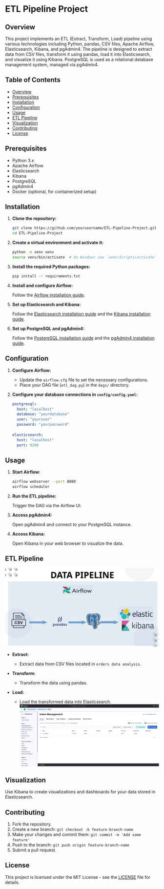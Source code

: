 # ETL Pipeline Project

## Overview

This project implements an ETL (Extract, Transform, Load) pipeline using various technologies including Python, pandas, CSV files, Apache Airflow, Elasticsearch, Kibana, and pgAdmin4. The pipeline is designed to extract data from CSV files, transform it using pandas, load it into Elasticsearch, and visualize it using Kibana. PostgreSQL is used as a relational database management system, managed via pgAdmin4.

## Table of Contents

- [Overview](#overview)
- [Prerequisites](#prerequisites)
- [Installation](#installation)
- [Configuration](#configuration)
- [Usage](#usage)
- [ETL Pipeline](#etl-pipeline)
- [Visualization](#visualization)
- [Contributing](#contributing)
- [License](#license)


## Prerequisites

- Python 3.x
- Apache Airflow
- Elasticsearch
- Kibana
- PostgreSQL
- pgAdmin4
- Docker (optional, for containerized setup)

## Installation

1. **Clone the repository:**

    ```bash
    git clone https://github.com/yourusername/ETL-Pipeline-Project.git
    cd ETL-Pipeline-Project
    ```

2. **Create a virtual environment and activate it:**

    ```bash
    python -m venv venv
    source venv/bin/activate  # On Windows use `venv\Scripts\activate`
    ```

3. **Install the required Python packages:**

    ```bash
    pip install -r requirements.txt
    ```

4. **Install and configure Airflow:**

    Follow the [Airflow installation guide](https://airflow.apache.org/docs/apache-airflow/stable/installation.html).

5. **Set up Elasticsearch and Kibana:**

    Follow the [Elasticsearch installation guide](https://www.elastic.co/guide/en/elasticsearch/reference/current/install-elasticsearch.html) and the [Kibana installation guide](https://www.elastic.co/guide/en/kibana/current/install.html).

6. **Set up PostgreSQL and pgAdmin4:**

    Follow the [PostgreSQL installation guide](https://www.postgresql.org/download/) and the [pgAdmin4 installation guide](https://www.pgadmin.org/download/).

## Configuration

1. **Configure Airflow:**

    - Update the `airflow.cfg` file to set the necessary configurations.
    - Place your DAG file (`etl_dag.py`) in the `dags/` directory.

2. **Configure your database connections in `config/config.yaml`:**

    ```yaml
    postgresql:
      host: "localhost"
      database: "yourdatabase"
      user: "youruser"
      password: "yourpassword"

    elasticsearch:
      host: "localhost"
      port: 9200
    ```

## Usage

1. **Start Airflow:**

    ```bash
    airflow webserver --port 8080
    airflow scheduler
    ```

2. **Run the ETL pipeline:**

    Trigger the DAG via the Airflow UI.

3. **Access pgAdmin4:**

    Open pgAdmin4 and connect to your PostgreSQL instance.

4. **Access Kibana:**

    Open Kibana in your web browser to visualize the data.

## ETL Pipeline
  ![Data Pipeline](pipelineimage.png)


- **Extract:**
  - Extract data from CSV files located in `orders data analysis`.

- **Transform:**
  - Transform the data using pandas.

- **Load:**
  - Load the transformed data into Elasticsearch.
  ![Elasticsearch index](elasticsearch.png)

## Visualization

Use Kibana to create visualizations and dashboards for your data stored in Elasticsearch.

## Contributing

1. Fork the repository.
2. Create a new branch: `git checkout -b feature-branch-name`
3. Make your changes and commit them: `git commit -m 'Add some feature'`
4. Push to the branch: `git push origin feature-branch-name`
5. Submit a pull request.







## License

This project is licensed under the MIT License - see the [LICENSE](LICENSE) file for details.
